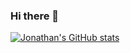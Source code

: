 ### Hi there 👋

[![Jonathan's GitHub stats](https://github-readme-stats.vercel.app/api?username=cccntu)](https://github.com/anuraghazra/github-readme-stats)
<!--
**cccntu/cccntu** is a ✨ _special_ ✨ repository because its `README.md` (this file) appears on your GitHub profile.

Here are some ideas to get you started:

- 🔭 I’m currently working on ...
- 🌱 I’m currently learning ...
- 👯 I’m looking to collaborate on ...
- 🤔 I’m looking for help with ...
- 💬 Ask me about ...
- 📫 How to reach me: ...
- 😄 Pronouns: ...
- ⚡ Fun fact: ...
-->
